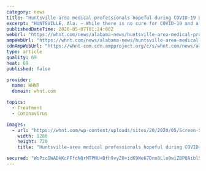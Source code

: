 ```yaml
---
category: news
title: "Huntsville-area medical professionals hopeful during COVID-19 drug clinical trials"
excerpt: "HUNTSVILLE, Ala. – While there is no cure for COVID-19 and a hoped-for vaccine is still at least months away, there is a new drug being used to treat severe COVID-19 cases that require"
publishedDateTime: 2020-05-07T01:24:00Z
webUrl: "https://whnt.com/news/alabama-news/huntsville-area-medical-professionals-hopeful-during-covid-19-drug-clinical-trials/"
ampWebUrl: "https://whnt.com/news/alabama-news/huntsville-area-medical-professionals-hopeful-during-covid-19-drug-clinical-trials/amp/"
cdnAmpWebUrl: "https://whnt-com.cdn.ampproject.org/c/s/whnt.com/news/alabama-news/huntsville-area-medical-professionals-hopeful-during-covid-19-drug-clinical-trials/amp/"
type: article
quality: 69
heat: 69
published: false

provider:
  name: WHNT
  domain: whnt.com

topics:
  - Treatment
  - Coronavirus

images:
  - url: "https://whnt.com/wp-content/uploads/sites/20/2020/05/Screen-Shot-2020-05-06-at-7.43.09-PM.png?w=1049&h=570&crop=1&resize=1280,720"
    width: 1280
    height: 720
    title: "Huntsville-area medical professionals hopeful during COVID-19 drug clinical trials"

secured: "WoPzcIWADkKcFFfdNQrMTPNU+Bfh9vyZ0+idK9We67Dnn8Llo0wiZBPQAiblS80plDUV6YsZvSGgu+LxkFXL88eTif6jmregipxOhD3rLlkHbnrOkCMmmkQxPJ7f8H2axlIHxWZtQvC31k/gbYHjzrBx6dWbEYD/q0COVn/8BzhRnerwP9xGSlpPrOnqorotZR8Q9+HsFI0Cs9mumj6i4QtIdkdIpzP614eWDT8kSdTLe/3zqfJmfQOmkETcWZAQ8zqUPcyWdIAQTsi5yEcNM0/VUwO5Fwyv1DQoRV2iL5JwOA1WRWrVCSG24NBJe6OC;WrO3xHMoOOGp/4SRZ8KOMw=="
---
```


